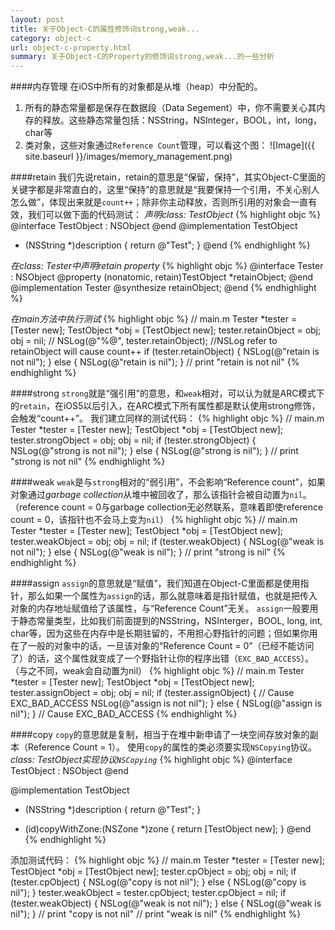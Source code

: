 ```yaml
---
layout: post
title: 关于Object-C的属性修饰词strong,weak...
category: object-c
url: object-c-property.html
summary: 关于Object-C的Property的修饰词strong,weak...的一些分析
---
```


####内存管理
在iOS中所有的对象都是从堆（heap）中分配的。
1. 所有的静态常量都是保存在数据段（Data Segement）中，你不需要关心其内存的释放。这些静态常量包括：NSString，NSInteger，BOOL，int，long，char等
2. 类对象，这些对象通过`Reference Count`管理，可以看这个图：
![Image]({{ site.baseurl }}/images/memory_management.png)

####retain
我们先说retain，retain的意思是“保留，保持”，其实Object-C里面的关键字都是非常直白的，这里“保持”的意思就是“我要保持一个引用，不关心别人怎么做”，体现出来就是`count++`；除非你主动释放，否则所引用的对象会一直有效，我们可以做下面的代码测试：
*声明class: TestObject*
{% highlight objc %}
@interface TestObject : NSObject
@end 
@implementation TestObject
- (NSString *)description {
    return @"Test";
}
@end
{% endhighlight %}

*在class: Tester中声明retain property*
{% highlight objc %}
@interface Tester : NSObject
@property (nonatomic, retain)TestObject *retainObject;
@end
@implementation Tester
@synthesize retainObject;
@end
{% endhighlight %}

*在main方法中执行测试*
{% highlight objc %}
// main.m
Tester *tester = [Tester new];
TestObject *obj = [TestObject new];
tester.retainObject = obj;
obj = nil;
// NSLog(@"%@", tester.retainObject); //NSLog refer to retainObject will cause count++
if (tester.retainObject) {
    NSLog(@"retain is not nil");
} else {
    NSLog(@"retain is nil");
}
// print "retain is not nil"
{% endhighlight %}

####strong
`strong`就是“强引用”的意思，和`weak`相对，可以认为就是ARC模式下的`retain`，在iOS5以后引入，在ARC模式下所有属性都是默认使用strong修饰，会触发“count++”。
我们建立同样的测试代码：
{% highlight objc %}
// main.m
Tester *tester = [Tester new];
TestObject *obj = [TestObject new];
tester.strongObject = obj;
obj = nil;
if (tester.strongObject) {
    NSLog(@"strong is not nil");
} else {
    NSLog(@"strong is nil");
}
// print "strong is not nil"
{% endhighlight %}

####weak
`weak`是与`strong`相对的“弱引用”，不会影响“Reference count”，如果对象通过*garbage collection*从堆中被回收了，那么该指针会被自动置为`nil`。（reference count = 0与garbage collection无必然联系，意味着即使reference count = 0，该指针也不会马上变为`nil`）
{% highlight objc %}
// main.m
Tester *tester = [Tester new];
TestObject *obj = [TestObject new];
tester.weakObject = obj;
obj = nil;
if (tester.weakObject) {
    NSLog(@"weak is not nil");
} else {
    NSLog(@"weak is nil");
}
// print "strong is nil"
{% endhighlight %}

####assign
`assign`的意思就是“赋值”，我们知道在Object-C里面都是使用指针，那么如果一个属性为`assign`的话，那么就意味着是指针赋值，也就是把传入对象的内存地址赋值给了该属性，与“Reference Count”无关。
`assign`一般要用于静态常量类型，比如我们前面提到的NSString，NSInterger，BOOL, long, int, char等，因为这些在内存中是长期驻留的，不用担心野指针的问题；但如果你用在了一般的对象中的话，一旦该对象的“Reference Count = 0”（已经不能访问了）的话，这个属性就变成了一个野指针让你的程序出错（`EXC_BAD_ACCESS`）。（与之不同，weak会自动置为nil）
{% highlight objc %}
// main.m
Tester *tester = [Tester new];
TestObject *obj = [TestObject new];
tester.assignObject = obj;
obj = nil;
if (tester.assignObject) { // Cause EXC_BAD_ACCESS
    NSLog(@"assign is not nil");
} else {
    NSLog(@"assign is nil");
}
//  Cause EXC_BAD_ACCESS
{% endhighlight %}

####copy
`copy`的意思就是复制，相当于在堆中新申请了一块空间存放对象的副本（Reference Count = 1）。
使用`copy`的属性的类必须要实现`NSCopying`协议。
*class: TestObject实现协议`NSCopying`*
{% highlight objc %}
@interface TestObject : NSObject<NSCopying>
@end

@implementation TestObject

- (NSString *)description {
    return @"Test";
}

- (id)copyWithZone:(NSZone *)zone {
    return [TestObject new];
}
@end
{% endhighlight %}

添加测试代码：
{% highlight objc %}
// main.m
Tester *tester = [Tester new];
TestObject *obj = [TestObject new];
tester.cpObject = obj;
obj = nil;
if (tester.cpObject) {
	NSLog(@"copy is not nil");
} else {
    NSLog(@"copy is nil");
}
tester.weakObject = tester.cpObject;
tester.cpObject = nil;
if (tester.weakObject) {
    NSLog(@"weak is not nil");
} else {
    NSLog(@"weak is nil");
}
// print "copy is not nil"
// print "weak is nil"
{% endhighlight %}
